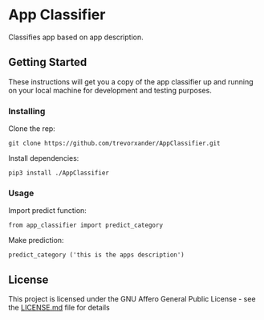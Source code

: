 # App Classifier

Classifies app based on app description.

## Getting Started

These instructions will get you a copy of the app classifier up and running on your local machine for development and testing purposes.

### Installing

Clone the rep:
```
git clone https://github.com/trevorxander/AppClassifier.git
```
Install dependencies:

```
pip3 install ./AppClassifier
```

### Usage
Import predict function:

```
from app_classifier import predict_category
```


Make prediction:
```
predict_category ('this is the apps description')
```

## License

This project is licensed under the GNU Affero General Public License - see the [LICENSE.md](LICENSE.md) file for details
